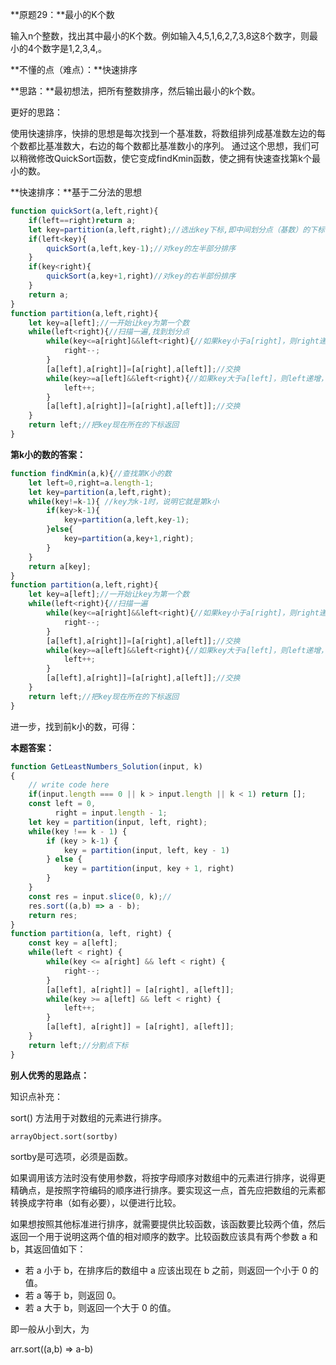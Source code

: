**原题29：**最小的K个数

输入n个整数，找出其中最小的K个数。例如输入4,5,1,6,2,7,3,8这8个数字，则最小的4个数字是1,2,3,4,。

**不懂的点（难点）：**快速排序

**思路：**最初想法，把所有整数排序，然后输出最小的k个数。

更好的思路：

使用快速排序，快排的思想是每次找到一个基准数，将数组排列成基准数左边的每个数都比基准数大，右边的每个数都比基准数小的序列。 通过这个思想，我们可以稍微修改QuickSort函数，使它变成findKmin函数，使之拥有快速查找第k个最小的数。



**快速排序：**基于二分法的思想

``` javascript
function quickSort(a,left,right){
    if(left==right)return a;
    let key=partition(a,left,right);//选出key下标,即中间划分点（基数）的下标
    if(left<key){
        quickSort(a,left,key-1);//对key的左半部分排序
    }
    if(key<right){
        quickSort(a,key+1,right)//对key的右半部份排序
	}
	return a;
}
function partition(a,left,right){
    let key=a[left];//一开始让key为第一个数
    while(left<right){//扫描一遍,找到划分点
        while(key<=a[right]&&left<right){//如果key小于a[right]，则right递减，继续比较
            right--;
        }
        [a[left],a[right]]=[a[right],a[left]];//交换
        while(key>=a[left]&&left<right){//如果key大于a[left]，则left递增，继续比较
            left++;
        }
        [a[left],a[right]]=[a[right],a[left]];//交换
    }
    return left;//把key现在所在的下标返回
}

```

**第k小的数的答案：**

``` javascript
function findKmin(a,k){//查找第K小的数
    let left=0,right=a.length-1;
    let key=partition(a,left,right);
    while(key!=k-1){ //key为k-1时，说明它就是第k小
        if(key>k-1){
            key=partition(a,left,key-1);
        }else{
            key=partition(a,key+1,right);
        }
    }
    return a[key];
}
function partition(a,left,right){
    let key=a[left];//一开始让key为第一个数
    while(left<right){//扫描一遍
        while(key<=a[right]&&left<right){//如果key小于a[right]，则right递减，继续比较
            right--;
        }
        [a[left],a[right]]=[a[right],a[left]];//交换
        while(key>=a[left]&&left<right){//如果key大于a[left]，则left递增，继续比较
            left++;
        }
        [a[left],a[right]]=[a[right],a[left]];//交换
    }
    return left;//把key现在所在的下标返回
}
```

进一步，找到前k小的数，可得：

**本题答案：**

``` javascript
function GetLeastNumbers_Solution(input, k)
{
    // write code here
    if(input.length === 0 || k > input.length || k < 1) return [];
    const left = 0,
          right = input.length - 1;
    let key = partition(input, left, right);
    while(key !== k - 1) {
        if (key > k-1) {
            key = partition(input, left, key - 1)
        } else {
            key = partition(input, key + 1, right)
        }
    }
    const res = input.slice(0, k);//
    res.sort((a,b) => a - b);
    return res;
}
function partition(a, left, right) {
    const key = a[left];
    while(left < right) {
        while(key <= a[right] && left < right) {
            right--;
        }
        [a[left], a[right]] = [a[right], a[left]];
        while(key >= a[left] && left < right) {
            left++;
        }
        [a[left], a[right]] = [a[right], a[left]];
    }
    return left;//分割点下标
}
```





**别人优秀的思路点：**

知识点补充：

sort() 方法用于对数组的元素进行排序。

```
arrayObject.sort(sortby)
```

sortby是可选项，必须是函数。

如果调用该方法时没有使用参数，将按字母顺序对数组中的元素进行排序，说得更精确点，是按照字符编码的顺序进行排序。要实现这一点，首先应把数组的元素都转换成字符串（如有必要），以便进行比较。

如果想按照其他标准进行排序，就需要提供比较函数，该函数要比较两个值，然后返回一个用于说明这两个值的相对顺序的数字。比较函数应该具有两个参数 a 和 b，其返回值如下：

- 若 a 小于 b，在排序后的数组中 a 应该出现在 b 之前，则返回一个小于 0 的值。
- 若 a 等于 b，则返回 0。
- 若 a 大于 b，则返回一个大于 0 的值。

即一般从小到大，为 

arr.sort((a,b) => a-b)